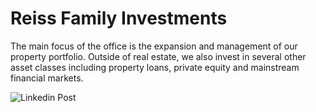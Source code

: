 # Reiss Family Investments
 The main focus of the office is the expansion and management of our property portfolio. Outside of real estate, we also invest in several other asset classes including property loans, private equity and mainstream financial markets.

![Linkedin Post](https://github.com/ruivergani/reiss-website/assets/70537459/3303643b-7e2e-4f6a-ae82-01121a31bf1a)
